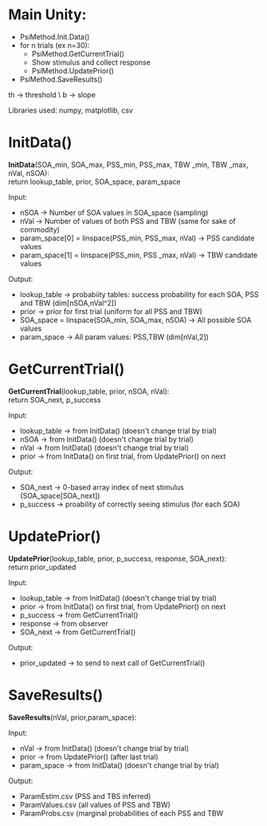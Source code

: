 # Main Unity:
- PsiMethod.Init.Data()
- for n trials (ex n=30):
  - PsiMethod.GetCurrentTrial()
  - Show stimulus and collect response
  - PsiMethod.UpdatePrior()
- PsiMethod.SaveResults()

th &rarr; threshold \ b &rarr; slope

Libraries used: numpy, matplotlib, csv

# InitData()
  **InitData**(SOA_min, SOA_max, PSS_min, PSS_max, TBW _min, TBW _max, nVal, nSOA):\
  return lookup_table, prior, SOA_space, param_space

  Input:
  - nSOA &rarr; Number of SOA values in SOA_space (sampling)
  - nVal &rarr; Number of values of both PSS and TBW (same for sake of commodity)
  - param_space[0] = linspace(PSS_min, PSS_max, nVal) &rarr; PSS candidate values
  - param_space[1] = linspace(PSS_min, PSS _max, nVal) &rarr; TBW candidate values

  Output:
  - lookup_table &rarr; probabiity tables: success probability for each SOA, PSS and TBW (dim[nSOA,nVal^2])
  - prior &rarr; prior for first trial (uniform for all PSS and TBW)
  - SOA_space = linspace(SOA_min, SOA_max, nSOA) &rarr; All possible SOA values
  - param_space -> All param values: PSS,TBW (dim[nVal,2])

# GetCurrentTrial()
  **GetCurrentTrial**(lookup_table, prior, nSOA, nVal):\
  return SOA_next, p_success

  Input:
  - lookup_table &rarr; from InitData() (doesn't change trial by trial)
  - nSOA &rarr; from InitData() (doesn't change trial by trial)
  - nVal &rarr; from InitData() (doesn't change trial by trial)
  - prior &rarr; from InitData() on first trial, from UpdatePrior() on next

  Output:
  - SOA_next &rarr; 0-based array index of next stimulus (SOA_space[SOA_next])
  - p_success &rarr; proability of correctly seeing stimulus (for each SOA)

# UpdatePrior()
  **UpdatePrior**(lookup_table, prior, p_success, response, SOA_next):\
  return prior_updated

  Input:
  - lookup_table &rarr; from InitData() (doesn't change trial by trial)
  - prior &rarr; from InitData() on first trial, from UpdatePrior() on next
  - p_success &rarr; from GetCurrentTrial()
  - response &rarr; from observer
  - SOA_next &rarr; from GetCurrentTrial()

  Output:
  - prior_updated &rarr; to send to next call of GetCurrentTrial()

# SaveResults()
  **SaveResults**(nVal, prior,param_space):

  Input:
  - nVal &rarr; from InitData() (doesn't change trial by trial)
  - prior &rarr; from UpdatePrior() (after last trial)
  - param_space &rarr; from InitData() (doesn't change trial by trial)

  Output:
  - ParamEstim.csv (PSS and TBS inferred)
  - ParamValues.csv (all values of PSS and TBW)
  - ParamProbs.csv (marginal probabilities of each PSS and TBW
